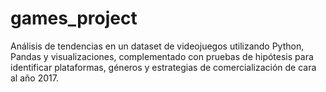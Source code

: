 # games_project
Análisis de tendencias en un dataset de videojuegos utilizando Python, Pandas y visualizaciones, complementado con pruebas de hipótesis para identificar plataformas, géneros y estrategias de comercialización de cara al año 2017.
